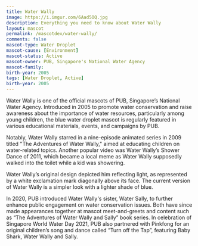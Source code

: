 ```yaml
---
title: Water Wally
image: https://i.imgur.com/6Aad5OQ.jpg
description: Everything you need to know about Water Wally
layout: mascot
permalink: /mascotdex/water-wally/
comments: false
mascot-type: Water Droplet
mascot-cause: [Environment]
mascot-status: Active
mascot-owner: PUB, Singapore's National Water Agency
mascot-family:
birth-year: 2005
tags: [Water Droplet, Active]
birth-year: 2005
---
```


Water Wally is one of the official mascots of PUB, Singapore’s National Water Agency. Introduced in 2005 to promote water conservation and raise awareness about the importance of water resources, particularly among young children, the blue water droplet mascot is regularly featured in various educational materials, events, and campaigns by PUB. 

Notably, Water Wally starred in a nine-episode animated series in 2009 titled "The Adventures of Water Wally," aimed at educating children on water-related topics. Another popular video was Water Wally’s Shower Dance of 2011, which became a local meme as Water Wally supposedly walked into the toilet while a kid was showering.

Water Wally’s original design depicted him reflecting light, as represented by a white exclamation mark diagonally above its face. The current version of Water Wally is a simpler look with a lighter shade of blue.

In 2020, PUB introduced Water Wally's sister, Water Sally, to further enhance public engagement on water conservation issues. Both have since made appearances together at mascot meet-and-greets and content such as “The Adventures of Water Wally and Sally” book series. In celebration of Singapore World Water Day 2021, PUB also partnered with Pinkfong for an original children’s song and dance called “Turn off the Tap”, featuring Baby Shark, Water Wally and Sally. 

